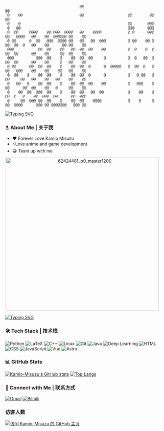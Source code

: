                                       @@                                   @@
     @    @@                          @@                    @@        @@   @@
     @    @                                                 @@       @@@
     @   @@                                                 @@@      @@@
     @  @@     @@@@    @@ @@@  @@@@   @@    @@@@            @ @      @@@   @@   @@@@   @@    @@  @@@@@@ @@    @@
     @ @@      @  @@   @@@  @@@@ @@   @@   @@  @@@          @ @@    @@ @   @@  @@  @   @@    @@      @@ @@    @@
     @@@           @@  @@    @@   @@  @@  @@    @@          @  @    @  @   @@  @@      @@    @@     @@  @@    @@
     @@@          @@@  @@    @    @@  @@  @@     @          @  @   @@  @   @@  @@      @@    @@     @   @@    @@
     @ @@      @@  @@  @@    @    @@  @@  @      @  @@@@@   @  @@  @   @   @@   @@@    @@    @@    @@   @@    @@
     @  @@    @    @@  @@    @    @@  @@  @      @          @   @ @@   @   @@     @@   @@    @@   @@    @@    @@
     @   @@   @    @@  @@    @    @@  @@  @@    @@          @   @@@    @   @@      @@  @@    @@   @     @@    @@
     @    @@  @@  @@@  @@    @    @@  @@   @@  @@           @    @@    @   @@  @   @    @@  @@@  @@      @@  @@@
     @     @@  @@@ @@  @@    @    @@  @@    @@@@            @    @     @   @@  @@@@      @@@ @@ @@@@@@@   @@@ @@


[![Typing SVG](https://readme-typing-svg.herokuapp.com?font=Fira+Code&size=25&duration=3500&pause=1000&color=8C43EA&vCenter=true&width=300&height=40&lines=Hi+there+%F0%9F%91%8B%F0%9F%8F%BB;I'm+Kamio-Misuzu)](https://git.io/typing-svg)



### ⛄︎ About Me | 关于我
- ❤ Forever Love Kamio Misuzu
- ⚡Love anime and game development
- 😀 Team up with me
<div align="center">
  <img src="https://github.com/user-attachments/assets/6663daf2-380c-4818-b3ba-0a4742b8a83c" alt="62424481_p0_master1200" width="500"/>
</div>

[![Typing SVG](https://readme-typing-svg.herokuapp.com?font=Fira+Code&size=15&duration=2000&pause=1000&color=FF6B8B&vCenter=true&width=500&height=60&lines=神尾+观铃（かみお+みすず）;请多关照(よろしくお願いします！))](https://github.com/DenverCoder1/readme-typing-svg)


### 🛠 Tech Stack | 技术栈
![Python](https://img.shields.io/badge/-Python-3776AB?style=flat-square&logo=python&logoColor=white)
![LaTeX](https://img.shields.io/badge/-LaTeX-008080?style=flat-square&logo=latex&logoColor=white)
![C++](https://img.shields.io/badge/-C++-00599C?style=flat-square&logo=c%2B%2B&logoColor=white)
![Linux](https://img.shields.io/badge/-Linux-FCC624?style=flat-square&logo=linux&logoColor=black)
![Git](https://img.shields.io/badge/-Git-F05032?style=flat-square&logo=git&logoColor=white)
![Java](https://img.shields.io/badge/-Java-007396?style=flat-square&logo=java&logoColor=white)
![Deep Learning](https://img.shields.io/badge/-Deep%20Learning-0a66c2?style=flat-square&logo=deeplearning&logoColor=white)
![HTML](https://img.shields.io/badge/-HTML5-E34F26?style=flat-square&logo=html5&logoColor=white)
![CSS](https://img.shields.io/badge/-CSS3-1572B6?style=flat-square&logo=css3&logoColor=white)
![JavaScript](https://img.shields.io/badge/-JavaScript-F7DF1E?style=flat-square&logo=javascript&logoColor=black)
![Vue](https://img.shields.io/badge/-Vue.js-4FC08D?style=flat-square&logo=vuedotjs&logoColor=white)
![Astro](https://img.shields.io/badge/-Astro-FF5D01?style=flat-square&logo=astro&logoColor=white)

### 📊 GitHub Stats
[![Kamio-Misuzu's GitHub stats](https://github-readme-stats.vercel.app/api?username=Kamio-Misuzu&show_icons=true&theme=radical)](https://github.com/anuraghazra/github-readme-stats)
[![Top Langs](https://github-readme-stats.vercel.app/api/top-langs/?username=Kamio-Misuzu&layout=compact&theme=radical)](https://github.com/anuraghazra/github-readme-stats)

### 🤝 Connect with Me | 联系方式
[![Gmail](https://img.shields.io/badge/-Gmail-D14836?style=flat-square&logo=gmail&logoColor=white)](1176017541@qq.com)
<a href="https://space.bilibili.com/34160150" target="_blank">
  <img src="https://img.shields.io/badge/Bilibili-下北泽虹夏-00A1D6?style=flat&logo=bilibili&logoColor=white" alt="Bilibili">
</a>

### 访客人数
<a href="https://github.com/Kamio-Misuzu" target="_blank" rel="noopener noreferrer">
    <img src="https://count.kjchmc.cn/get/@-Mouse-Pointer-Beautification?theme=asoul" alt="访问 Kamio-Misuzu 的 GitHub 主页">
</a>
<!-- ![Visitor Count](https://komarev.com/ghpvc/?username=Kamio-Misuzu&color=blueviolet) -->
